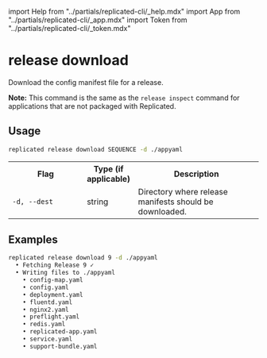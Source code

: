 import Help from "../partials/replicated-cli/_help.mdx"
import App from "../partials/replicated-cli/_app.mdx"
import Token from "../partials/replicated-cli/_token.mdx"

# release download

Download the config manifest file for a release.

**Note:** This command is the same as the `release inspect` command for applications that are not packaged with Replicated.

## Usage
```bash
replicated release download SEQUENCE -d ./appyaml
```

<table>
  <tr>
    <th width="30%">Flag</th>
    <th width="20%">Type (if applicable)</th>
    <th width="50%">Description</th>
  </tr>
  <tr>
    <td><code>-d, --dest</code></td>
    <td>string</td>
    <td>Directory where release manifests should be downloaded.</td>
  </tr>
  <Help/>
  <App/>
  <Token/>
</table>

## Examples
```bash
replicated release download 9 -d ./appyaml
  • Fetching Release 9 ✓
  • Writing files to ./appyaml
    • config-map.yaml
    • config.yaml
    • deployment.yaml
    • fluentd.yaml
    • nginx2.yaml
    • preflight.yaml
    • redis.yaml
    • replicated-app.yaml
    • service.yaml
    • support-bundle.yaml
```
